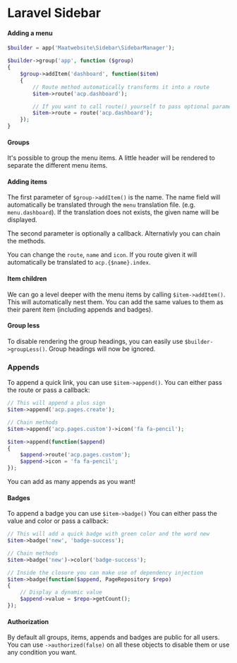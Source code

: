 # Laravel Sidebar

#### Adding a menu

```php
$builder = app('Maatwebsite\Sidebar\SidebarManager');

$builder->group('app', function ($group)
{
    $group->addItem('dashboard', function($item)
    {
        // Route method automatically transforms it into a route
        $item->route('acp.dashboard');

        // If you want to call route() yourself to pass optional parameters
        $item->route = route('acp.dashboard');
    });
}
```

#### Groups

It's possible to group the menu items. A little header will be rendered to separate the different menu items.

#### Adding items

The first parameter of `$group->addItem()` is the name. The name field will automatically be translated through the `menu` translation file. (e.g. `menu.dashboard`). If the translation does not exists, the given name will be displayed.

The second parameter is optionally a callback. Alternativly you can chain the methods.

You can change the `route`, `name` and `icon`. If you route given it will automatically be translated to `acp.{$name}.index`.

#### Item children

We can go a level deeper with the menu items by calling `$item->addItem()`. This will automatically nest them. You can add the same values to them as their parent item (including appends and badges).

#### Group less

To disable rendering the group headings, you can easily use `$builder->groupLess()`. Group headings will now be ignored.

### Appends

To append a quick link, you can use `$item->append()`. You can either pass the route or pass a callback:

```php
// This will append a plus sign
$item->append('acp.pages.create');

// Chain methods
$item->append('acp.pages.custom')->icon('fa fa-pencil');

$item->append(function($append)
{
    $append->route('acp.pages.custom');
    $append->icon = 'fa fa-pencil';
});
```

You can add as many appends as you want!

#### Badges

To append a badge you can use `$item->badge()` You can either pass the value and color or pass a callback:

```php
// This will add a quick badge with green color and the word new
$item->badge('new', 'badge-success');

// Chain methods
$item->badge('new')->color('badge-success');

// Inside the closure you can make use of dependency injection
$item->badge(function($append, PageRepository $repo)
{
    // Display a dynamic value
    $append->value = $repo->getCount();
});
```

#### Authorization

By default all groups, items, appends and badges are public for all users. You can use `->authorized(false)` on all these objects to disable them or use any condition you want.
